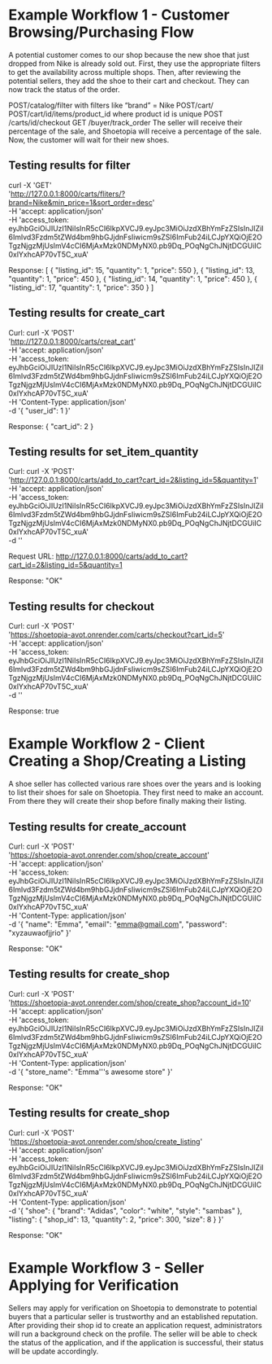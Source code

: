# Example Workflow 1 - Customer Browsing/Purchasing Flow

A potential customer comes to our shop because the new shoe that just dropped from Nike is already sold out. First, they use the appropriate filters to get the availability across multiple shops. Then, after reviewing the potential sellers, they add the shoe to their cart and checkout. They can now track the status of the order.

POST/catalog/filter with filters like “brand” = Nike
POST/cart/
POST/cart/id/items/product_id where product id is unique
POST /carts/id/checkout
GET /buyer/track_order
The seller will receive their percentage of the sale, and Shoetopia will receive a percentage of the sale. Now, the customer will wait for their new shoes.

## Testing results for filter

curl -X 'GET' \
 'http://127.0.0.1:8000/carts/fliters/?brand=Nike&min_price=1&sort_order=desc' \
 -H 'accept: application/json' \
 -H 'access_token: eyJhbGciOiJIUzI1NiIsInR5cCI6IkpXVCJ9.eyJpc3MiOiJzdXBhYmFzZSIsInJlZiI6Imlvd3Fzdm5tZWd4bm9hbGJjdnFsIiwicm9sZSI6ImFub24iLCJpYXQiOjE2OTgzNjgzMjUsImV4cCI6MjAxMzk0NDMyNX0.pb9Dq_POqNgChJNjtDCGUiIC0xlYxhcAP70vT5C_xuA'

Response:
[
{
"listing_id": 15,
"quantity": 1,
"price": 550
},
{
"listing_id": 13,
"quantity": 1,
"price": 450
},
{
"listing_id": 14,
"quantity": 1,
"price": 450
},
{
"listing_id": 17,
"quantity": 1,
"price": 350
}
]

## Testing results for create_cart

Curl: curl -X 'POST' \
 'http://127.0.0.1:8000/carts/creat_cart' \
 -H 'accept: application/json' \
 -H 'access_token: eyJhbGciOiJIUzI1NiIsInR5cCI6IkpXVCJ9.eyJpc3MiOiJzdXBhYmFzZSIsInJlZiI6Imlvd3Fzdm5tZWd4bm9hbGJjdnFsIiwicm9sZSI6ImFub24iLCJpYXQiOjE2OTgzNjgzMjUsImV4cCI6MjAxMzk0NDMyNX0.pb9Dq_POqNgChJNjtDCGUiIC0xlYxhcAP70vT5C_xuA' \
 -H 'Content-Type: application/json' \
 -d '{
"user_id": 1
}'

Response: {
"cart_id": 2
}

## Testing results for set_item_quantity

Curl: curl -X 'POST' \
 'http://127.0.0.1:8000/carts/add_to_cart?cart_id=2&listing_id=5&quantity=1' \
 -H 'accept: application/json' \
 -H 'access_token: eyJhbGciOiJIUzI1NiIsInR5cCI6IkpXVCJ9.eyJpc3MiOiJzdXBhYmFzZSIsInJlZiI6Imlvd3Fzdm5tZWd4bm9hbGJjdnFsIiwicm9sZSI6ImFub24iLCJpYXQiOjE2OTgzNjgzMjUsImV4cCI6MjAxMzk0NDMyNX0.pb9Dq_POqNgChJNjtDCGUiIC0xlYxhcAP70vT5C_xuA' \
 -d ''

Request URL: http://127.0.0.1:8000/carts/add_to_cart?cart_id=2&listing_id=5&quantity=1

Response: "OK"

## Testing results for checkout

Curl: curl -X 'POST' \
 'https://shoetopia-avot.onrender.com/carts/checkout?cart_id=5' \
 -H 'accept: application/json' \
 -H 'access_token: eyJhbGciOiJIUzI1NiIsInR5cCI6IkpXVCJ9.eyJpc3MiOiJzdXBhYmFzZSIsInJlZiI6Imlvd3Fzdm5tZWd4bm9hbGJjdnFsIiwicm9sZSI6ImFub24iLCJpYXQiOjE2OTgzNjgzMjUsImV4cCI6MjAxMzk0NDMyNX0.pb9Dq_POqNgChJNjtDCGUiIC0xlYxhcAP70vT5C_xuA' \
 -d ''

Response: true

# Example Workflow 2 - Client Creating a Shop/Creating a Listing

A shoe seller has collected various rare shoes over the years and is looking to list their shoes for sale on Shoetopia. They first need to make an account. From there they will create their shop before finally making their listing.

## Testing results for create_account

Curl: curl -X 'POST' \
 'https://shoetopia-avot.onrender.com/shop/create_account' \
 -H 'accept: application/json' \
 -H 'access_token: eyJhbGciOiJIUzI1NiIsInR5cCI6IkpXVCJ9.eyJpc3MiOiJzdXBhYmFzZSIsInJlZiI6Imlvd3Fzdm5tZWd4bm9hbGJjdnFsIiwicm9sZSI6ImFub24iLCJpYXQiOjE2OTgzNjgzMjUsImV4cCI6MjAxMzk0NDMyNX0.pb9Dq_POqNgChJNjtDCGUiIC0xlYxhcAP70vT5C_xuA' \
 -H 'Content-Type: application/json' \
 -d '{
"name": "Emma",
"email": "emma@gmail.com",
"password": "xyzauwaofjjrio"
}'

Response: "OK"

## Testing results for create_shop

Curl: curl -X 'POST' \
 'https://shoetopia-avot.onrender.com/shop/create_shop?account_id=10' \
 -H 'accept: application/json' \
 -H 'access_token: eyJhbGciOiJIUzI1NiIsInR5cCI6IkpXVCJ9.eyJpc3MiOiJzdXBhYmFzZSIsInJlZiI6Imlvd3Fzdm5tZWd4bm9hbGJjdnFsIiwicm9sZSI6ImFub24iLCJpYXQiOjE2OTgzNjgzMjUsImV4cCI6MjAxMzk0NDMyNX0.pb9Dq_POqNgChJNjtDCGUiIC0xlYxhcAP70vT5C_xuA' \
 -H 'Content-Type: application/json' \
 -d '{
"store_name": "Emma'\''s awesome store"
}'

Response: "OK"

## Testing results for create_shop

Curl: curl -X 'POST' \
 'https://shoetopia-avot.onrender.com/shop/create_listing' \
 -H 'accept: application/json' \
 -H 'access_token: eyJhbGciOiJIUzI1NiIsInR5cCI6IkpXVCJ9.eyJpc3MiOiJzdXBhYmFzZSIsInJlZiI6Imlvd3Fzdm5tZWd4bm9hbGJjdnFsIiwicm9sZSI6ImFub24iLCJpYXQiOjE2OTgzNjgzMjUsImV4cCI6MjAxMzk0NDMyNX0.pb9Dq_POqNgChJNjtDCGUiIC0xlYxhcAP70vT5C_xuA' \
 -H 'Content-Type: application/json' \
 -d '{
"shoe": {
"brand": "Adidas",
"color": "white",
"style": "sambas"
},
"listing": {
"shop_id": 13,
"quantity": 2,
"price": 300,
"size": 8
}
}'

Response: "OK"

# Example Workflow 3 - Seller Applying for Verification

Sellers may apply for verification on Shoetopia to demonstrate to potential buyers that a particular seller is trustworthy and an established reputation. After providing their shop id to create an application request, administrators will run a background check on the profile. The seller will be able to check the status of the application, and if the application is successful, their status will be update accordingly.
